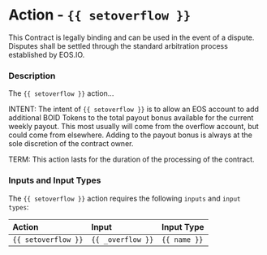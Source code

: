 # Action - `{{ setoverflow }}`

This Contract is legally binding and can be used in the event of a dispute. Disputes shall be settled through the standard arbitration process established by EOS.IO.

### Description

The `{{ setoverflow }}` action... 

INTENT: The intent of `{{ setoverflow }}` is to allow an EOS account to add additional BOID Tokens to the total payout bonus available for the current weekly payout. This most usually will come from the overflow account, but could come from elsewhere. Adding to the payout bonus is always at the sole discretion of the contract owner.    

TERM: This action lasts for the duration of the processing of the contract.

### Inputs and Input Types

The `{{ setoverflow }}` action requires the following `inputs` and `input types`:

| Action | Input | Input Type |
|:--|:--|:--|
| `{{ setoverflow }}` | `{{ _overflow }}` | `{{ name }}` |

